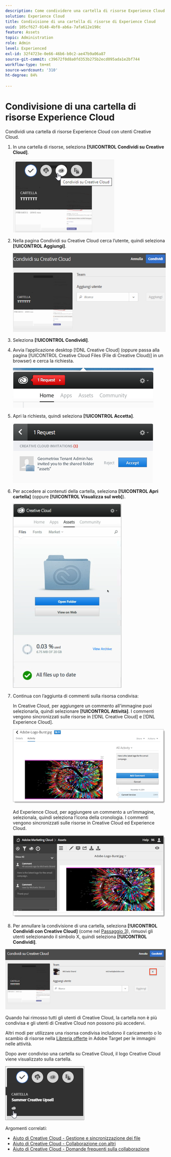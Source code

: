 ```yaml
---
description: Come condividere una cartella di risorse Experience Cloud con utenti Creative Cloud.
solution: Experience Cloud
title: Condivisione di una cartella di risorse di Experience Cloud
uuid: 105cf627-0148-4bf8-ab6a-7afa612e198c
feature: Assets
topic: Administration
role: Admin
level: Experienced
exl-id: 32f4723e-0e66-46b6-b0c2-ae47b9a06a87
source-git-commit: c39672f0d8a0fd353b275b2ecd095ada1e2bf744
workflow-type: tm+mt
source-wordcount: '310'
ht-degree: 84%

---
```


# Condivisione di una cartella di risorse Experience Cloud

Condividi una cartella di risorse Experience Cloud con utenti Creative Cloud.

1. In una cartella di risorse, seleziona **[!UICONTROL Condividi su Creative Cloud]**.

   ![Condividi in Creative Cloud](../../assets/asset-share-cc.png)
1. Nella pagina Condividi su Creative Cloud cerca l’utente, quindi seleziona **[!UICONTROL Aggiungi]**.

   ![Aggiungi un utente Creative Cloud](../../assets/asset-share-cc-page.png)

1. Seleziona **[!UICONTROL Condividi]**.
1. Avvia l’applicazione desktop [!DNL Creative Cloud] (oppure passa alla pagina [!UICONTROL Creative Cloud Files (File di Creative Cloud)] in un browser) e cerca la richiesta.

   ![Notifica di richiesta](../../assets/cc_share_request.png)
1. Apri la richiesta, quindi seleziona **[!UICONTROL Accetta]**.

   ![Accetta richiesta](../../assets/cc_share_accept.png)
1. Per accedere ai contenuti della cartella, seleziona **[!UICONTROL Apri cartella]** (oppure **[!UICONTROL Visualizza sul web]**).

   ![Visualizza sul Web](../../assets/creative_cloud_open_folder.png)
1. Continua con l’aggiunta di commenti sulla risorsa condivisa:

   In Creative Cloud, per aggiungere un commento all&#39;immagine puoi selezionarla, quindi selezionare **[!UICONTROL Attività]**. I commenti vengono sincronizzati sulle risorse in [!DNL Creative Cloud] e [!DNL Experience Cloud].

   ![Aggiungi un commento all’immagine](../../assets/asset_comment_cc.png)

   Ad Experience Cloud, per aggiungere un commento a un’immagine, selezionala, quindi seleziona l’icona della cronologia. I commenti vengono sincronizzati sulle risorse in Creative Cloud ed Experience Cloud.

   ![Aggiungi un commento all’immagine](../../assets/asset_comment_mac.png)

1. Per annullare la condivisione di una cartella, seleziona **[!UICONTROL Condividi con Creative Cloud]** (come nel [Passaggio 3](share.md)), rimuovi gli utenti selezionando il simbolo X, quindi seleziona **[!UICONTROL Condividi]**.

![Annullare la condivisione di una cartella](../../assets/asset_remove_user.png)

Quando hai rimosso tutti gli utenti di Creative Cloud, la cartella non è più condivisa e gli utenti di Creative Cloud non possono più accedervi.

Altri modi per utilizzare una risorsa condivisa includono il caricamento o lo scambio di risorse nella [Libreria offerte](https://experienceleague.adobe.com/docs/target/using/experiences/offers/manage-content.html) in Adobe Target per le immagini nelle attività.

Dopo aver condiviso una cartella su Creative Cloud, il logo Creative Cloud viene visualizzato sulla cartella.

![Logo Creative Cloud sulla cartella](../../assets/asset-cc-logo.png)

Argomenti correlati:

* [Aiuto di Creative Cloud - Gestione e sincronizzazione dei file](https://helpx.adobe.com/it/creative-cloud/help/sync-creative-cloud-files.html)
* [Aiuto di Creative Cloud - Collaborazione con altri](https://helpx.adobe.com/it/creative-cloud/help/collaboration.html)
* [Aiuto di Creative Cloud - Domande frequenti sulla collaborazione](https://helpx.adobe.com/it/creative-cloud/help/collaboration-faq.html)
